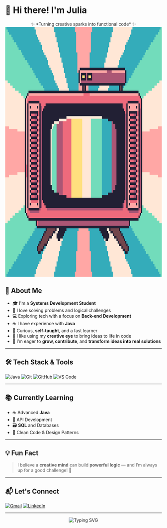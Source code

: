 # 👋 Hi there! I'm **Julia**

<div align="center"> ✨ *Turning creative sparks into functional code* ✨ </div>

<div align="center"> <img src="https://github.com/JuliaMatildeBorges/JuliaMatildeBorges/blob/main/image.png" width="900" height="800"> </div>


## 🔎 About Me

- 🎓 I'm a **Systems Development Student**
- 🧩 I love solving problems and logical challenges
- 💻 Exploring tech with a focus on **Back-end Development**  
- ☕ I have experience with **Java**
- 🧠 Curious, **self-taught**, and a fast learner
- 🎨 I like using my **creative eye** to bring ideas to life in code
- 🚀 I’m eager to **grow, contribute**, and **transform ideas into real solutions**

---

## 🛠️ Tech Stack & Tools

![Java](https://img.shields.io/badge/Java-red?style=for-the-badge&logo=openjdk&logoColor=white)
![Git](https://img.shields.io/badge/Git-red?style=for-the-badge&logo=git&logoColor=white)
![GitHub](https://img.shields.io/badge/GitHub-181717?style=for-the-badge&logo=github&logoColor=white)
![VS Code](https://img.shields.io/badge/VS%20Code-red?style=for-the-badge&logo=visual-studio-code&logoColor=white)

---

## 📚 Currently Learning

- ☕ Advanced **Java**
- 📡 API Development
- 🗃️ **SQL** and Databases
- 🧼 Clean Code & Design Patterns

---

## 💡 Fun Fact

> I believe a **creative mind** can build **powerful logic** — and I’m always up for a good challenge! 🎯

---

## 📬 Let's Connect

[![Gmail](https://img.shields.io/badge/Gmail-D14836?style=for-the-badge&logo=gmail&logoColor=white)](mailto:your-email@example.com)
[![LinkedIn](https://img.shields.io/badge/LinkedIn-red?style=for-the-badge&logo=linkedin&logoColor=white)](https://www.linkedin.com/in/your-linkedin)

---

<p align="center">
  <img src="https://readme-typing-svg.herokuapp.com?font=Fira+Code&size=22&pause=1000&color=FF0000&center=true&vCenter=true&width=435&lines=Code+with+passion.;Think+like+a+developer.;Build+like+an+artist." alt="Typing SVG" />
</p>


